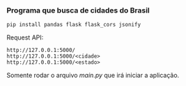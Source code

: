 ### Programa que busca de cidades do Brasil

```
pip install pandas flask flask_cors jsonify
```

Request API:
```
http://127.0.0.1:5000/
http://127.0.0.1:5000/<cidade>
http://127.0.0.1:5000/<estado>
```

Somente rodar o arquivo *main.py* que irá iniciar a aplicação.
